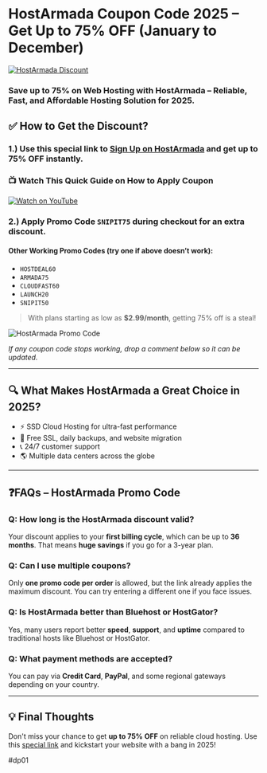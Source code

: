 # HostArmada Coupon Code 2025 – Get Up to 75% OFF (January to December)

[![HostArmada Discount](https://wplift.com/app/uploads/2024/04/HostArmada-Logo.jpg)](https://snipitx.com/hostarmada-jy)

### Save up to 75% on Web Hosting with HostArmada – Reliable, Fast, and Affordable Hosting Solution for 2025.

## ✅ How to Get the Discount?

### 1.) Use this special link to [Sign Up on HostArmada](https://snipitx.com/hostarmada-jy) and get up to 75% OFF instantly.

### 📺 Watch This Quick Guide on How to Apply Coupon

[![Watch on YouTube](https://img.youtube.com/vi/XPkHJHqaytY/0.jpg)](https://youtu.be/lUrpqPbzX5c?si=dHaXvLYRxZB4NbX0)

### 2.) Apply Promo Code `SNIPIT75` during checkout for an **extra discount**.

#### Other Working Promo Codes (try one if above doesn’t work):

* `HOSTDEAL60`
* `ARMADA75`
* `CLOUDFAST60`
* `LAUNCH20`
* `SNIPIT50`

> With plans starting as low as **\$2.99/month**, getting 75% off is a steal!

![HostArmada Promo Code](https://media.giphy.com/media/26Ff3p2rHd3E3z7na/giphy.gif)

*If any coupon code stops working, drop a comment below so it can be updated.*

---

## 🔍 What Makes HostArmada a Great Choice in 2025?

* ⚡ SSD Cloud Hosting for ultra-fast performance
* 🔐 Free SSL, daily backups, and website migration
* 📞 24/7 customer support
* 🌎 Multiple data centers across the globe

---

## ❓FAQs – HostArmada Promo Code

### Q: How long is the HostArmada discount valid?

Your discount applies to your **first billing cycle**, which can be up to **36 months**. That means **huge savings** if you go for a 3-year plan.

### Q: Can I use multiple coupons?

Only **one promo code per order** is allowed, but the link already applies the maximum discount. You can try entering a different one if you face issues.

### Q: Is HostArmada better than Bluehost or HostGator?

Yes, many users report better **speed**, **support**, and **uptime** compared to traditional hosts like Bluehost or HostGator.

### Q: What payment methods are accepted?

You can pay via **Credit Card**, **PayPal**, and some regional gateways depending on your country.

---

## 💡 Final Thoughts

Don't miss your chance to get **up to 75% OFF** on reliable cloud hosting. Use this [special link](https://snipitx.com/hostarmada-jy) and kickstart your website with a bang in 2025!

#dp01